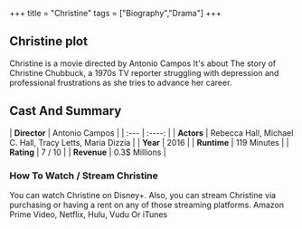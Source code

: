 +++
title = "Christine"
tags = ["Biography","Drama"]
+++
## Christine plot
Christine is a movie directed by Antonio Campos It's about The story of Christine Chubbuck, a 1970s TV reporter struggling with depression and professional frustrations as she tries to advance her career.
## Cast And Summary
| **Director**      | Antonio Campos |
    | :---        |    :----:   |
    |  **Actors** | Rebecca Hall, Michael C. Hall, Tracy Letts, Maria Dizzia |
    | **Year**   | 2016    |
    |  **Runtime** | 119 Minutes |
    |  **Rating** | 7 / 10 | 
    |  **Revenue** | 0.3$ Millions |
### How To Watch / Stream Christine
You can watch Christine on Disney+.
Also, you can stream Christine via purchasing or having a rent on any of those streaming platforms.
Amazon Prime Video, Netflix, Hulu, Vudu Or iTunes